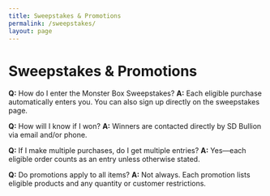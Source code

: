 ```yaml
---
title: Sweepstakes & Promotions
permalink: /sweepstakes/
layout: page
---
```

# Sweepstakes & Promotions

**Q:** How do I enter the Monster Box Sweepstakes?
**A:** Each eligible purchase automatically enters you. You can also sign up directly on the sweepstakes page.

**Q:** How will I know if I won?
**A:** Winners are contacted directly by SD Bullion via email and/or phone.

**Q:** If I make multiple purchases, do I get multiple entries?
**A:** Yes—each eligible order counts as an entry unless otherwise stated.

**Q:** Do promotions apply to all items?
**A:** Not always. Each promotion lists eligible products and any quantity or customer restrictions.
